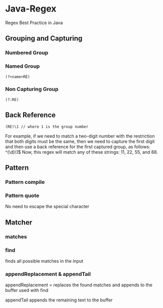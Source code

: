 # Java-Regex

Regex Best Practice in Java

## Grouping and Capturing

### Numbered Group
### Named Group 
    (?<name>RE)

### Non Capturing Group
    (?:RE)

## Back Reference
    (RE)\1 // where 1 is the group number 

For example, if we need to match a two-digit number with the restriction that both digits must be the same, then we need to capture the first digit and then use a back reference for the first captured group, as follows:
^(\d)\1$
Now, this regex will match any of these strings: 11, 22, 55, and 88.

## Pattern
    
### Pattern compile 

### Pattern quote
No need to escape the special character 

## Matcher 

### matches
    
### find 
finds all possible matches in the input 

### appendReplacement & appendTail
appendReplacement = replaces the found matches and appends to the buffer 
used with find 

appendTail appends the remaining text to the buffer 




